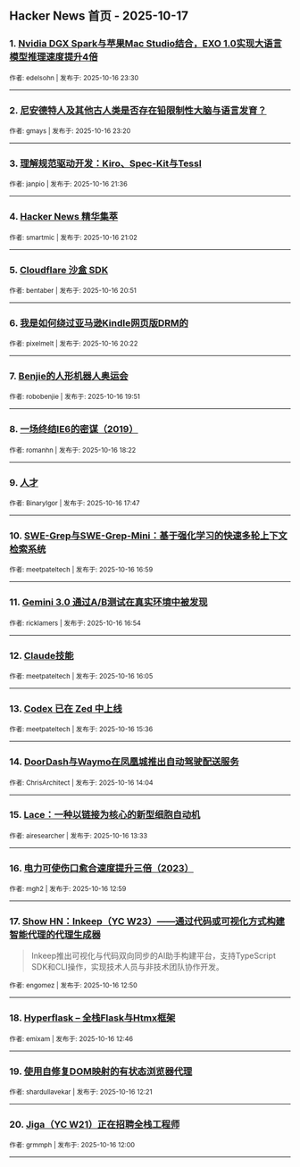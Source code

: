 ## Hacker News 首页 - 2025-10-17


### 1. [Nvidia DGX Spark与苹果Mac Studio结合，EXO 1.0实现大语言模型推理速度提升4倍](https://news.ycombinator.com/item?id=45611912)

<sub>作者: edelsohn | 发布于: 2025-10-16 23:30</sub>

---

### 2. [尼安德特人及其他古人类是否存在铅限制性大脑与语言发育？](https://news.ycombinator.com/item?id=45611851)

<sub>作者: gmays | 发布于: 2025-10-16 23:20</sub>

---

### 3. [理解规范驱动开发：Kiro、Spec-Kit与Tessl](https://news.ycombinator.com/item?id=45610996)

<sub>作者: janpio | 发布于: 2025-10-16 21:36</sub>

---

### 4. [Hacker News 精华集萃](https://news.ycombinator.com/item?id=45610620)

<sub>作者: smartmic | 发布于: 2025-10-16 21:02</sub>

---

### 5. [Cloudflare 沙盒 SDK](https://news.ycombinator.com/item?id=45610523)

<sub>作者: bentaber | 发布于: 2025-10-16 20:51</sub>

---

### 6. [我是如何绕过亚马逊Kindle网页版DRM的](https://news.ycombinator.com/item?id=45610226)

<sub>作者: pixelmelt | 发布于: 2025-10-16 20:22</sub>

---

### 7. [Benjie的人形机器人奥运会](https://news.ycombinator.com/item?id=45609922)

<sub>作者: robobenjie | 发布于: 2025-10-16 19:51</sub>

---

### 8. [一场终结IE6的密谋（2019）](https://news.ycombinator.com/item?id=45608887)

<sub>作者: romanhn | 发布于: 2025-10-16 18:22</sub>

---

### 9. [人才](https://news.ycombinator.com/item?id=45608456)

<sub>作者: BinaryIgor | 发布于: 2025-10-16 17:47</sub>

---

### 10. [SWE-Grep与SWE-Grep-Mini：基于强化学习的快速多轮上下文检索系统](https://news.ycombinator.com/item?id=45607822)

<sub>作者: meetpateltech | 发布于: 2025-10-16 16:59</sub>

---

### 11. [Gemini 3.0 通过A/B测试在真实环境中被发现](https://news.ycombinator.com/item?id=45607758)

<sub>作者: ricklamers | 发布于: 2025-10-16 16:54</sub>

---

### 12. [Claude技能](https://news.ycombinator.com/item?id=45607117)

<sub>作者: meetpateltech | 发布于: 2025-10-16 16:05</sub>

---

### 13. [Codex 已在 Zed 中上线](https://news.ycombinator.com/item?id=45606698)

<sub>作者: meetpateltech | 发布于: 2025-10-16 15:36</sub>

---

### 14. [DoorDash与Waymo在凤凰城推出自动驾驶配送服务](https://news.ycombinator.com/item?id=45605501)

<sub>作者: ChrisArchitect | 发布于: 2025-10-16 14:04</sub>

---

### 15. [Lace：一种以链接为核心的新型细胞自动机](https://news.ycombinator.com/item?id=45605153)

<sub>作者: airesearcher | 发布于: 2025-10-16 13:33</sub>

---

### 16. [电力可使伤口愈合速度提升三倍（2023）](https://news.ycombinator.com/item?id=45604779)

<sub>作者: mgh2 | 发布于: 2025-10-16 12:59</sub>

---

### 17. [Show HN：Inkeep（YC W23）——通过代码或可视化方式构建智能代理的代理生成器](https://news.ycombinator.com/item?id=45604700)
> Inkeep推出可视化与代码双向同步的AI助手构建平台，支持TypeScript SDK和CLI操作，实现技术人员与非技术团队协作开发。

<sub>作者: engomez | 发布于: 2025-10-16 12:50</sub>

---

### 18. [Hyperflask – 全栈Flask与Htmx框架](https://news.ycombinator.com/item?id=45604673)

<sub>作者: emixam | 发布于: 2025-10-16 12:46</sub>

---

### 19. [使用自修复DOM映射的有状态浏览器代理](https://news.ycombinator.com/item?id=45604451)

<sub>作者: shardullavekar | 发布于: 2025-10-16 12:21</sub>

---

### 20. [Jiga（YC W21）正在招聘全栈工程师](https://news.ycombinator.com/item?id=45604308)

<sub>作者: grmmph | 发布于: 2025-10-16 12:00</sub>

---
